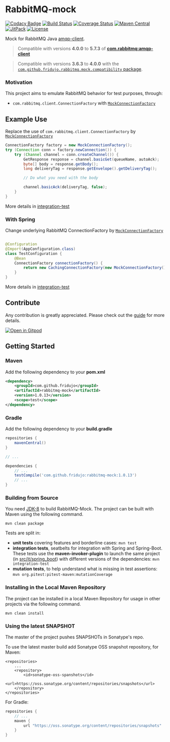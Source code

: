 # RabbitMQ-mock
[![Codacy Badge](https://api.codacy.com/project/badge/Grade/eddfd3e0ca8c44379becf68efd6524af)](https://app.codacy.com/app/ledoyen/rabbitmq-mock?utm_source=github.com&utm_medium=referral&utm_content=fridujo/rabbitmq-mock&utm_campaign=badger)
[![Build Status](https://travis-ci.com/fridujo/rabbitmq-mock.svg?branch=master)](https://travis-ci.com/fridujo/rabbitmq-mock)
[![Coverage Status](https://codecov.io/gh/fridujo/rabbitmq-mock/branch/master/graph/badge.svg)](https://codecov.io/gh/fridujo/rabbitmq-mock/)
[![Maven Central](https://img.shields.io/maven-central/v/com.github.fridujo/rabbitmq-mock.svg)](https://search.maven.org/#search|ga|1|a:"rabbitmq-mock")
[![JitPack](https://jitpack.io/v/fridujo/rabbitmq-mock.svg)](https://jitpack.io/#fridujo/rabbitmq-mock)
[![License](https://img.shields.io/github/license/fridujo/spring-automocker.svg)](https://opensource.org/licenses/Apache-2.0)

Mock for RabbitMQ Java [amqp-client](https://github.com/rabbitmq/rabbitmq-java-client).

> Compatible with versions **4.0.0** to **5.7.3** of [**com.rabbitmq:amqp-client**](https://github.com/rabbitmq/rabbitmq-java-client)

> Compatible with versions **3.6.3** to **4.0.0** with the [`com.github.fridujo.rabbitmq.mock.compatibility` package](src/main/java/com/github/fridujo/rabbitmq/mock/compatibility/MockConnectionFactoryFactory.java).

### Motivation

This project aims to emulate RabbitMQ behavior for test purposes, through:
* `com.rabbitmq.client.ConnectionFactory` with [`MockConnectionFactory`](src/main/java/com/github/fridujo/rabbitmq/mock/MockConnectionFactory.java)

## Example Use

Replace the use of `com.rabbitmq.client.ConnectionFactory` by [`MockConnectionFactory`](src/main/java/com/github/fridujo/rabbitmq/mock/MockConnectionFactory.java)

```java
ConnectionFactory factory = new MockConnectionFactory();
try (Connection conn = factory.newConnection()) {
    try (Channel channel = conn.createChannel()) {
        GetResponse response = channel.basicGet(queueName, autoAck);
        byte[] body = response.getBody();
        long deliveryTag = response.getEnvelope().getDeliveryTag();

        // Do what you need with the body

        channel.basicAck(deliveryTag, false);
    }
}
```

More details in [integration-test](src/test/java/com/github/fridujo/rabbitmq/mock/IntegrationTest.java)

### With Spring
Change underlying RabbitMQ ConnectionFactory by [`MockConnectionFactory`](src/main/java/com/github/fridujo/rabbitmq/mock/MockConnectionFactory.java)

```java

@Configuration
@Import(AppConfiguration.class)
class TestConfiguration {
    @Bean
    ConnectionFactory connectionFactory() {
        return new CachingConnectionFactory(new MockConnectionFactory());
    }
}
```

More details in [integration-test](src/test/java/com/github/fridujo/rabbitmq/mock/spring/SpringIntegrationTest.java)

## Contribute
Any contribution is greatly appreciated. Please check out the [guide](CONTRIBUTING.md) for more details.

[![Open in Gitpod](https://gitpod.io/button/open-in-gitpod.svg)](https://gitpod.io/#github.com/fridujo/rabbitmq-mock.git)

## Getting Started

### Maven
Add the following dependency to your **pom.xml**
```xml
<dependency>
    <groupId>com.github.fridujo</groupId>
    <artifactId>rabbitmq-mock</artifactId>
    <version>1.0.13</version>
    <scope>test</scope>
</dependency>
```

### Gradle
Add the following dependency to your **build.gradle**
```groovy
repositories {
	mavenCentral()
}

// ...

dependencies {
	// ...
	testCompile('com.github.fridujo:rabbitmq-mock:1.0.13')
	// ...
}
```

### Building from Source

You need [JDK-8](http://jdk.java.net/8/) to build RabbitMQ-Mock. The project can be built with Maven using the following command.
```
mvn clean package
```

Tests are split in:

* **unit tests** covering features and borderline cases: `mvn test`
* **integration tests**, seatbelts for integration with Spring and Spring-Boot. These tests use the **maven-invoker-plugin** to launch the same project (in [src/it/spring_boot](src/it/spring_boot)) with different versions of the dependencies: `mvn integration-test`
* **mutation tests**, to help understand what is missing in test assertions: `mvn org.pitest:pitest-maven:mutationCoverage`


### Installing in the Local Maven Repository

The project can be installed in a local Maven Repository for usage in other projects via the following command.
```
mvn clean install
```

### Using the latest SNAPSHOT

The master of the project pushes SNAPSHOTs in Sonatype's repo.

To use the latest master build add Sonatype OSS snapshot repository, for Maven:
```
<repositories>
    ...
    <repository>
        <id>sonatype-oss-spanshots</id>
        <url>https://oss.sonatype.org/content/repositories/snapshots</url>
    </repository>
</repositories>
```

For Gradle:
```groovy
repositories {
    // ...
    maven {
        url "https://oss.sonatype.org/content/repositories/snapshots"
    }
}
